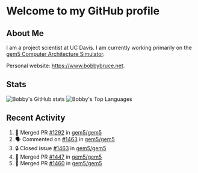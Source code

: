 # Welcome to my GitHub profile

## About Me

I am a project scientist at UC Davis. I am currently working primarily on the [gem5 Computer Architecture Simulator](https://github.com/gem5).

Personal website: <https://www.bobbybruce.net>.

## Stats

![Bobby's GitHub stats](https://github-readme-stats.vercel.app/api?username=bobbyrbruce&show_icons=true&theme=responsive&include_all_commits=true&count_private=true&show=reviews&disable_animations=true)
![Bobby's Top Languages ](https://github-readme-stats.vercel.app/api/top-langs/?username=bobbyrbruce&layout=compact&theme=responsive&count_private=true&langs_count=10&disable_animations=true)

## Recent Activity

<!--START_SECTION:activity-->
1. 🎉 Merged PR [#1292](https://github.com/gem5/gem5/pull/1292) in [gem5/gem5](https://github.com/gem5/gem5)
2. 🗣 Commented on [#1463](https://github.com/gem5/gem5/issues/1463#issuecomment-2297353576) in [gem5/gem5](https://github.com/gem5/gem5)
3. 🔒 Closed issue [#1463](https://github.com/gem5/gem5/issues/1463) in [gem5/gem5](https://github.com/gem5/gem5)
4. 🎉 Merged PR [#1447](https://github.com/gem5/gem5/pull/1447) in [gem5/gem5](https://github.com/gem5/gem5)
5. 🎉 Merged PR [#1460](https://github.com/gem5/gem5/pull/1460) in [gem5/gem5](https://github.com/gem5/gem5)
<!--END_SECTION:activity-->
